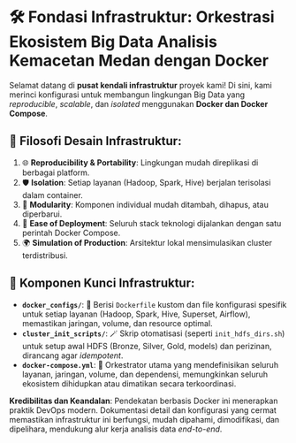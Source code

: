 # 🛠️ Fondasi Infrastruktur: Orkestrasi Ekosistem Big Data Analisis Kemacetan Medan dengan Docker

Selamat datang di **pusat kendali infrastruktur** proyek kami! Di sini, kami merinci konfigurasi untuk membangun lingkungan Big Data yang *reproducible*, *scalable*, dan *isolated* menggunakan **Docker dan Docker Compose**.

## 🎯 Filosofi Desain Infrastruktur:

1.  🌐 **Reproducibility & Portability**: Lingkungan mudah direplikasi di berbagai platform.
2.  🛡️ **Isolation**: Setiap layanan (Hadoop, Spark, Hive) berjalan terisolasi dalam container.
3.  🧱 **Modularity**: Komponen individual mudah ditambah, dihapus, atau diperbarui.
4.  🚀 **Ease of Deployment**: Seluruh stack teknologi dijalankan dengan satu perintah Docker Compose.
5.  🌍 **Simulation of Production**: Arsitektur lokal mensimulasikan cluster terdistribusi.

## 📁 Komponen Kunci Infrastruktur:

* **`docker_configs/`**: 📜 Berisi `Dockerfile` kustom dan file konfigurasi spesifik untuk setiap layanan (Hadoop, Spark, Hive, Superset, Airflow), memastikan jaringan, volume, dan resource optimal.
* **`cluster_init_scripts/`**: 🪄 Skrip otomatisasi (seperti `init_hdfs_dirs.sh`) untuk setup awal HDFS (Bronze, Silver, Gold, models) dan perizinan, dirancang agar *idempotent*.
* **`docker-compose.yml`**: 🎼 Orkestrator utama yang mendefinisikan seluruh layanan, jaringan, volume, dan dependensi, memungkinkan seluruh ekosistem dihidupkan atau dimatikan secara terkoordinasi.

**Kredibilitas dan Keandalan**: Pendekatan berbasis Docker ini menerapkan praktik DevOps modern. Dokumentasi detail dan konfigurasi yang cermat memastikan infrastruktur ini berfungsi, mudah dipahami, dimodifikasi, dan dipelihara, mendukung alur kerja analisis data *end-to-end*.
